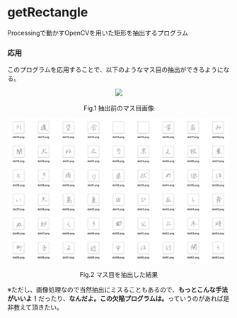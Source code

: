# getRectangle
Processingで動かすOpenCVを用いた矩形を抽出するプログラム

### 応用
このプログラムを応用することで、以下のようなマス目の抽出ができるようになる。

<div align="CENTER">
<img src="https://github.com/nshhhin/Images/blob/master/getRect_demo.png" width="500px" height=auto>
<p>Fig.1 抽出前のマス目画像</p>
<img src="https://github.com/nshhhin/Images/blob/master/getRect_demo2.png" width=500px" height=auto>
<p>Fig.2 マス目を抽出した結果</p>
</div>

※ただし、画像処理なので当然抽出にミスることもあるので、<b>もっとこんな手法がいいよ！</b>だったり、<b>なんだよ。この欠陥プログラムは。</b>っていうのがあれば是非教えて頂きたい。
